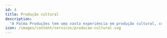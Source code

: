 ```yaml
---
id: 4
title: Produção cultural
description:
  "A Palma Produções tem uma vasta experiência em produção cultural, com um histórico de coordenação de eventos de alto perfil e desenvolvimento de projetos inovadores. Nós nos esforçamos para permitir que nossas equipes sejam verdadeiramente inovadoras, fornecendo as ferramentas e a licença para pensar de forma criativa e original."
icon: /images/content/servicos/producao-cultural.svg
---
```

